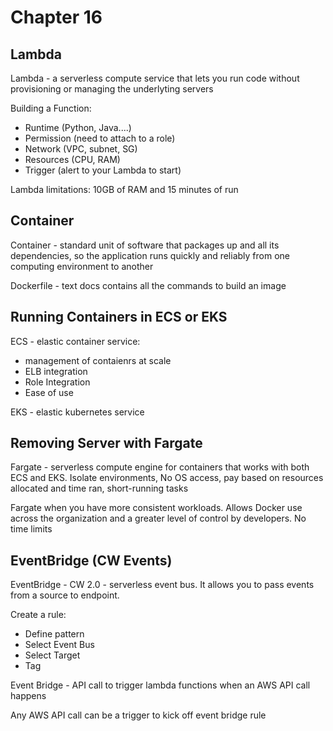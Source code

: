 # Chapter 16

## Lambda
Lambda - a serverless compute service that lets you run code without provisioning or managing the underlyting servers

Building a Function:
- Runtime (Python, Java....)
- Permission (need to attach to a role)
- Network (VPC, subnet, SG)
- Resources (CPU, RAM)
- Trigger (alert to your Lambda to start)

Lambda limitations: 10GB of RAM and 15 minutes of run

## Container
Container - standard unit of software that packages up and all its dependencies, so the application runs quickly and reliably from one computing environment to another

Dockerfile - text docs contains all the commands to build an image

## Running Containers in ECS or EKS

ECS - elastic container service:
- management of contaienrs at scale
- ELB integration
- Role Integration
- Ease of use

EKS - elastic kubernetes service

## Removing Server with Fargate
Fargate - serverless compute engine for containers that works with both ECS and EKS. Isolate environments, No OS access, pay based on resources allocated and time ran, short-running tasks

Fargate when you have more consistent workloads. Allows Docker use across the organization and a greater level of control by developers. No time limits


## EventBridge (CW Events)

EventBridge - CW 2.0 - serverless event bus. It allows you to pass events from a source to endpoint. 

Create a rule:
- Define pattern
- Select Event Bus
- Select Target
- Tag

Event Bridge - API call to trigger lambda functions when an AWS API call happens

Any AWS API call can be a trigger to kick off event bridge rule


